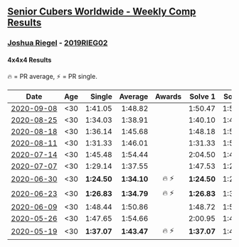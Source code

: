 <style>table {white-space: nowrap;}</style>
<link rel="stylesheet" type="text/css" href="/scw-comp/css/flags.css" />

## [Senior Cubers Worldwide - Weekly Comp Results](/scw-comp/results/)
### [Joshua Riegel](README.md) - [2019RIEG02](https://www.worldcubeassociation.org/persons/2019RIEG02?event=444)
#### 4x4x4 Results

<span style="white-space: nowrap;">🔥 = PR average</span>, <span style="white-space: nowrap;">⚡ = PR single</span>.

| Date | Age | Single | Average | Awards | Solve 1 | Solve 2 | Solve 3 | Solve 4 | Solve 5 | Video |
| :--: | :--: | --: | --: | :--: | --: | --: | --: | --: | --: | :-- |
| [2020-09-08](../../results/2020-09-08/444.md) | <30 | 1:41.05 | 1:48.82 |  | 1:50.47 | 1:54.94 | 1:41.05 | DNS | DNS | [Desktop](https://www.facebook.com/events/342884623427933/permalink/347421749640887) / [Mobile](https://m.facebook.com/events/342884623427933?view=permalink&id=347421749640887) |
| [2020-08-25](../../results/2020-08-25/444.md) | <30 | 1:34.03 | 1:38.91 |  | 1:40.10 | 1:42.61 | 1:34.03 | DNS | DNS | [Desktop](https://www.facebook.com/events/375269430142971/permalink/380392532963994) / [Mobile](https://m.facebook.com/events/375269430142971?view=permalink&id=380392532963994) |
| [2020-08-18](../../results/2020-08-18/444.md) | <30 | 1:36.14 | 1:45.68 |  | 1:48.18 | 1:52.73 | 1:36.14 | DNS | DNS | [Desktop](https://www.facebook.com/events/3231806576868309/permalink/3251354998246800) / [Mobile](https://m.facebook.com/events/3231806576868309?view=permalink&id=3251354998246800) |
| [2020-08-11](../../results/2020-08-11/444.md) | <30 | 1:31.33 | 1:46.01 |  | 1:31.33 | 1:52.53 | 1:54.16 | DNS | DNS | [Desktop](https://www.facebook.com/events/1112228215845470/permalink/1115629312172027) / [Mobile](https://m.facebook.com/events/1112228215845470?view=permalink&id=1115629312172027) |
| [2020-07-14](../../results/2020-07-14/444.md) | <30 | 1:45.48 | 1:54.44 |  | 2:04.50 | 1:45.48 | 1:53.35 | DNS | DNS | [Desktop](https://www.facebook.com/events/2729568740635198/permalink/2733254636933275) / [Mobile](https://m.facebook.com/events/2729568740635198?view=permalink&id=2733254636933275) |
| [2020-07-07](../../results/2020-07-07/444.md) | <30 | 1:29.14 | 1:37.55 |  | 1:47.53 | 1:29.14 | 1:41.72 | 1:33.38 | 1:37.55 | [Desktop](https://www.facebook.com/events/307625317040136/permalink/309552423514092) / [Mobile](https://m.facebook.com/events/307625317040136?view=permalink&id=309552423514092) |
| [2020-06-30](../../results/2020-06-30/444.md) | <30 | **1:24.50** | **1:34.10** | 🔥 ⚡ | **1:24.50** | 1:29.31 | 1:44.64 | 1:28.34 | 2:14.71 | [Desktop](https://www.facebook.com/events/284746466306313/permalink/287582532689373) / [Mobile](https://m.facebook.com/events/284746466306313?view=permalink&id=287582532689373) |
| [2020-06-23](../../results/2020-06-23/444.md) | <30 | **1:26.83** | **1:34.79** | 🔥 ⚡ | **1:26.83** | 1:31.72 | 1:38.93 | 1:33.73 | 2:01.00 | [Desktop](https://www.facebook.com/events/268636114456043/permalink/276409987011989) / [Mobile](https://m.facebook.com/events/268636114456043?view=permalink&id=276409987011989) |
| [2020-06-09](../../results/2020-06-09/444.md) | <30 | 1:48.44 | 1:50.86 |  | 1:48.72 | 1:55.42 | 1:48.44 | DNS | DNS | [Desktop](https://www.facebook.com/events/1130228284009045/permalink/1135197253512148) / [Mobile](https://m.facebook.com/events/1130228284009045?view=permalink&id=1135197253512148) |
| [2020-05-26](../../results/2020-05-26/444.md) | <30 | 1:47.65 | 1:54.66 |  | 2:00.95 | 1:47.65 | 1:55.37 | DNS | DNS | [Desktop](https://www.facebook.com/events/637852836799991/permalink/640589796526295) / [Mobile](https://m.facebook.com/events/637852836799991?view=permalink&id=640589796526295) |
| [2020-05-19](../../results/2020-05-19/444.md) | <30 | **1:37.07** | **1:43.47** | 🔥 ⚡ | **1:37.07** | 1:40.91 | 1:52.42 | DNS | DNS | [Desktop](https://www.facebook.com/events/201300894172579/permalink/203589730610362) / [Mobile](https://m.facebook.com/events/201300894172579?view=permalink&id=203589730610362) |


<!-- Global site tag (gtag.js) - Google Analytics -->
<script async src="https://www.googletagmanager.com/gtag/js?id=UA-86348435-3"></script>
<script>window.dataLayer = window.dataLayer || []; function gtag() {dataLayer.push(arguments);} gtag('js', new Date()); gtag('config', 'UA-86348435-3');</script>
